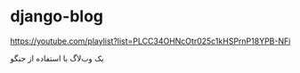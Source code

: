 # django-blog


https://youtube.com/playlist?list=PLCC34OHNcOtr025c1kHSPrnP18YPB-NFi

یک وب‌لاگ با استفاده از جنگو